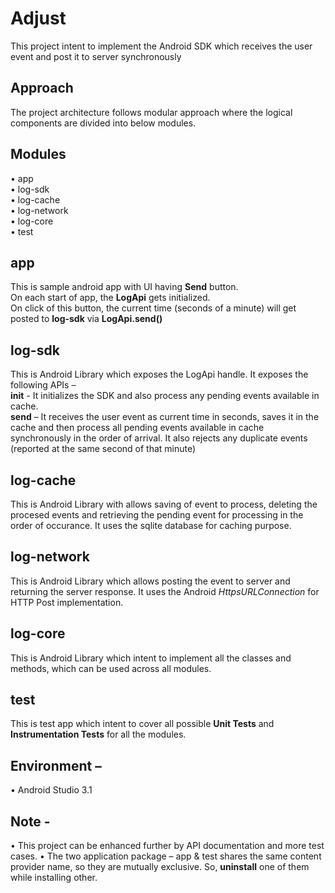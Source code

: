 # Adjust
This project intent to implement the Android SDK which receives the user event and post it to server synchronously

## Approach

The project architecture follows modular approach where the logical components are divided into below modules.  


## Modules
•	app <br />
•	log-sdk <br />
•	log-cache <br />
•	log-network <br />
•	log-core <br />
•	test <br />


## app

This is sample android app with UI having **Send** button.  <br />
On each start of app, the **LogApi** gets initialized.  <br />
On click of this button, the current time (seconds of a minute)  will get posted to **log-sdk** via **LogApi.send()** 


## log-sdk

This is Android Library which exposes the LogApi handle.  It exposes the following APIs – <br />
**init**  - It initializes the SDK and also process any pending events available in cache. <br />
**send** – It receives the user event as current time in seconds, saves it in the cache and then process all pending events available in cache synchronously in the order of arrival.  It also rejects any duplicate events (reported at the same second of that minute)


## log-cache

This is Android Library with allows saving of event to process, deleting the procesed events and retrieving the pending event for processing in the order of occurance.  It uses the sqlite database for caching purpose.  


## log-network

This is Android Library which allows posting the event to server and returning the server response.  It uses the Android *HttpsURLConnection* for HTTP Post implementation.


## log-core

This is Android Library which intent to implement all the classes and methods, which can be used across all modules.


## test

This is test app which intent to cover all possible **Unit Tests** and **Instrumentation Tests** for all the modules.


## Environment – 

•	Android Studio 3.1


## Note - 

•	This project can be enhanced further by API documentation and more test cases.
•	The two application package – app & test shares the same content provider name, so they are mutually exclusive.  So, **uninstall** one of them while installing other.
